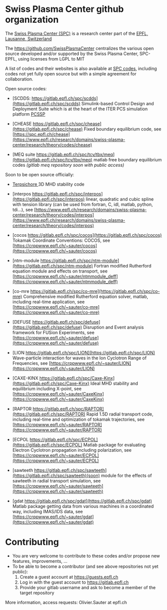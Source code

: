 # Swiss Plasma Center github organization

The [Swiss Plasma Center (SPC)](https://www.epfl.ch/research/domains/swiss-plasma-center) is a research center part of the [EPFL, Lausanne, Switzerland](https://www.epfl.ch)

The https://github.com/SwissPlasmaCenter centralizes the various open source developed and/or supported by the Swiss Plasma Center,  SPC-EPFL, using licenses from LGPL to MIT

A list of codes and their websites is also available at [SPC codes](https://www.epfl.ch/research/domains/swiss-plasma-center/research/theory/codes), including codes not yet fully open source but with a simple agreement for collaboration.

Open source codes:

- [SCDDS: https://gitlab.epfl.ch/spc/scdds](https://gitlab.epfl.ch/spc/scdds) Simulink-based Control Design and Deployment Suite which is at the heart of the ITER PCS simulation platform [PCSSP](https://github.com/iterorganization/pcssp)

- [CHEASE https://gitlab.epfl.ch/spc/chease](https://gitlab.epfl.ch/spc/chease) Fixed boundary equilibrium code, see [https://spc.epfl.ch/chease](https://www.epfl.ch/research/domains/swiss-plasma-center/research/theory/codes/chease)

- [MEQ suite https://gitlab.epfl.ch/spc/tcv/tbx/meq](https://gitlab.epfl.ch/spc/tcv/tbx/meq) matlab free boundary equilibrium codes *(gitlab meq repository soon with public access)*

Soon to be open source officially:

- [Terpsichore ]() 3D MHD stability code

- [interpos https://gitlab.epfl.ch/spc/interpos](https://gitlab.epfl.ch/spc/interpos) linear, quadratic and cubic spline with tension library (can be used from fortran, C, idl, matlab, python, tdi...), see [https://www.epfl.ch/research/domains/swiss-plasma-center/research/theory/codes/interpos](https://www.epfl.ch/research/domains/swiss-plasma-center/research/theory/codes/interpos)

- [cocos https://gitlab.epfl.ch/spc/cocos](https://gitlab.epfl.ch/spc/cocos) Tokamak Coordinate Conventions: COCOS, see [https://crppwww.epfl.ch/~sauter/cocos](https://crppwww.epfl.ch/~sauter/cocos)

- [ntm-module https://gitlab.epfl.ch/spc/ntm-module](https://gitlab.epfl.ch/spc/ntm-module) Fortran modified Rutherford equation module and effects on transport, see [https://crppwww.epfl.ch/~sauter/ntmmodule_deff](https://crppwww.epfl.ch/~sauter/ntmmodule_deff)

- [co-mre https://gitlab.epfl.ch/spc/co-mre](https://gitlab.epfl.ch/spc/co-mre) Comprehensive modified Rutherford equation solver, matlab, including real-time application, see [https://crppwww.epfl.ch/~sauter/co-mre](https://crppwww.epfl.ch/~sauter/co-mre)

- [DEFUSE https://gitlab.epfl.ch/spc/defuse](https://gitlab.epfl.ch/spc/defuse) Disruption and Event analysis framework for FUSion Experiments, see [https://crppwww.epfl.ch/~sauter/defuse](https://crppwww.epfl.ch/~sauter/defuse)

- [LION https://gitlab.epfl.ch/spc/LION](https://gitlab.epfl.ch/spc/LION) Wave-particle interaction for waves in the Ion Cyclotron Range of Frequencies, see [https://crppwww.epfl.ch/~sauter/LION](https://crppwww.epfl.ch/~sauter/LION)

- [CAXE-KINX https://gitlab.epfl.ch/spc/Caxe-Kinx](https://gitlab.epfl.ch/spc/Caxe-Kinx) Ideal MHD stability and equilibrium including X-point, see [https://crppwww.epfl.ch/~sauter/CaxeKinx](https://crppwww.epfl.ch/~sauter/CaxeKinx)

- [RAPTOR https://gitlab.epfl.ch/spc/RAPTOR](https://gitlab.epfl.ch/spc/RAPTOR) Rapid 1.5D radial transport code, including real-time and optimization of tokamak trajectories, see [https://crppwww.epfl.ch/~sauter/RAPTOR](https://crppwww.epfl.ch/~sauter/RAPTOR)

- [ECPOL https://gitlab.epfl.ch/spc/ECPOL](https://gitlab.epfl.ch/spc/ECPOL) Matlab package for evaluating Electron Cyclotron propagation including polarization, see [https://crppwww.epfl.ch/~sauter/ECPOL](https://crppwww.epfl.ch/~sauter/ECPOL)

- [sawteeth https://gitlab.epfl.ch/spc/sawteeth](https://gitlab.epfl.ch/spc/sawteeth)(soon) module for the effects of sawteeth in radial transport simulation, see [https://crppwww.epfl.ch/~sauter/sawteeth](https://crppwww.epfl.ch/~sauter/sawteeth)

- [gdat https://gitlab.epfl.ch/spc/gdat](https://gitlab.epfl.ch/spc/gdat) Matlab package getting data from various machines in a coordinated way, including IMAS/IDS data, see [https://crppwww.epfl.ch/~sauter/gdat](https://crppwww.epfl.ch/~sauter/gdat)

# Contributing
- You are very welcome to contribute to these codes and/or propose new features, improvements, ...
- To be able to become a contributor (and see above repositories not yet public):
  1. Create a guest account at https://guests.epfl.ch
  2. Log in with the guest account to https://gitlab.epfl.ch
  3. Provide your gitlab username and ask to become a member of the target repository
 

More information, access requests: Olivier.Sauter at epfl.ch
